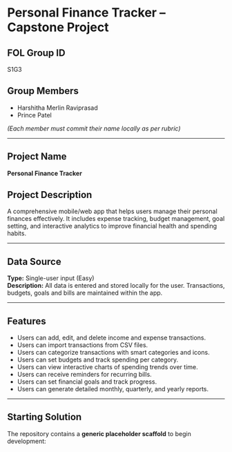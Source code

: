 # Personal Finance Tracker – Capstone Project

## FOL Group ID
S1G3

## Group Members
- Harshitha Merlin Raviprasad
- Prince Patel

*(Each member must commit their name locally as per rubric)*

---

## Project Name
**Personal Finance Tracker**

## Project Description
A comprehensive mobile/web app that helps users manage their personal finances effectively. It includes expense tracking, budget management, goal setting, and interactive analytics to improve financial health and spending habits.

---

## Data Source
**Type:** Single-user input (Easy)  
**Description:** All data is entered and stored locally for the user. Transactions, budgets, goals and bills are maintained within the app.  

---

## Features

- Users can add, edit, and delete income and expense transactions.  
- Users can import transactions from CSV files.  
- Users can categorize transactions with smart categories and icons.  
- Users can set budgets and track spending per category.  
- Users can view interactive charts of spending trends over time.  
- Users can receive reminders for recurring bills.  
- Users can set financial goals and track progress.  
- Users can generate detailed monthly, quarterly, and yearly reports.  

---

## Starting Solution
The repository contains a **generic placeholder scaffold** to begin development:

